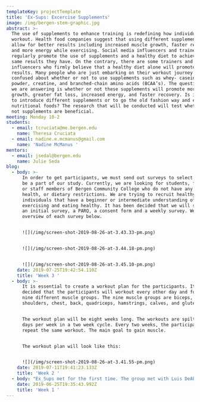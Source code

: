 ```yaml
---
templateKey: projectTemplate
title: 'Ex-Sups: Excercise Supplements'
image: /img/bergen-stem-graphic.jpg
abstract: >-
  The use of supplements to enhance training is redefining how individuals
  workout. Health food companies suggest that using different supplements will
  allow for better results including increased muscle growth, faster recovery,
  and more energy while exercising. Social media influencers and trainers
  regularly promote the use of supplements and a healthy diet to achieve the
  same results they have. On the contrary, there are some trainers and
  influencers who firmly believe that a healthy diet alone will promote the same
  results. Many people who are just embarking on their workout journey are
  confused about whether or not to use supplements such as whey- casein protein
  powder, creatine, and branched-chain​ amino acids (BCAA’s). The question that
  we are answering is whether or not these supplements will promote more muscle
  growth, greater fat loss, increased energy, and faster recovery. Is it better
  to introduce different supplements or to go the old fashion way and eat
  nutritional foods? The research that will be conducted will test whether or
  not supplements are beneficial.
meeting: Monday 10-2
students:
  - email: tcruciata@me.bergen.edu
    name: Theresa Cruciata
  - email: nadine.e.mcmanus@gmail.com
    name: 'Nadine McManus '
mentors:
  - email: jsedal@bergen.edu
    name: Julie Seda
blog:
  - body: >-
      In order to get participants, we must send out surveys to select who can
      be a part of our study. Currently, we are looking for students, faculty,
      or staff members of Bergen Community College who do not have any physical,
      health, or dietary restrictions. We are trying to recruit healthy
      individuals that have a beginner or intermediate understanding of
      exercising and eating healthy. It has been decided that we will send out
      an initial survey, a PARQ, a consent form and a weekly survey. We added on
      overview of each survey below. 


      ![](/img/screen-shot-2019-08-26-at-3.43.33-pm.png)


      ![](/img/screen-shot-2019-08-26-at-3.44.18-pm.png)


      ![](/img/screen-shot-2019-08-26-at-3.45.10-pm.png)
    date: 2019-07-25T19:42:54.110Z
    title: 'Week 3 '
  - body: >-
      It is essential to create a workout plan for the participants. It was
      decided that the participants will workout every other day and focus on
      nine different muscle groups. The nine muscle groups are biceps, triceps,
      shoulders, chest, back, quadriceps, hamstrings, calves, and glutes. 


      The workout plan will be eight weeks long. The workouts are spilt up 3
      days per week in a two week cycle. Every two weeks, the participants will
      repeat the same workout. The main goal to gain muscle. 


      The workout plan will look like this: 


      ![](/img/screen-shot-2019-08-26-at-3.41.55-pm.png)
    date: 2019-07-11T19:41:23.133Z
    title: 'Week 2 '
  - body: "Ex_Sups met for the first time. The group met with Luis DeAbreu and Danielle Coppola who is the head of Bergen’s Exercise Science department. It was a brief meeting to simply go over the project’s initial proposal.\n\n* **Background:**\r\n\nIt has been concluded from preliminary research that whey- casein protein powder, creatine, and branch chained amino acids (BCCA’s) are the most common supplements used to elevated one’s results when exercising. Whey- casein protein powder is a very popular supplement. It is used to aid in muscle recovery and to make enzymes and hormones. Being an essential macro-nutrient, individuals feel the need to consume high amounts of it. Is it really necessary to introduce a powder into a person’s diet or is it better to eat food high in protein? Creatine is used to enhance performance during exercise. It is naturally found in muscle cells although the idea of implementing creatine into individuals’ diet is controversial. It is used to increase muscle mass and strength. Creatine is found is several foods such as eggs, red meat, and poultry. Branched Chain Amino Acids are usually taken as a pre-workout. Our bodies are made up of 20 different amino acids and are split into essential amino acids and nonessential amino acids. We naturally produce three essential amino acids including valine, leucine, and isoleucine. They are converted to energy and prevent muscle proteins from breaking down. These additional amino acids are said to aid in soreness and prevent excessive muscle damage after putting the body under pressure.\r\n\n* **Method:**\r\n\nIn order to determine the benefits of additional supplements there will be two groups of test subjects. One group will receive supplements to add to their routine while the control group will not receive any supplements. The test group will be given each questioned supplement either before, during, or after their workout. Both groups will be given the same workout plan and will\r\n\nhave similar eating habits to eliminate other variables. The progress will be tracked by recording the weight of the individuals throughout the trial. It is integral to track the food consumed to be aware of how many calories were consumed. We will examine the circumference of the wait, upper arm, and lower body to access muscle gain or fat loss. Additionally, pictures will be taken to visually compare weekly results. We will take measurements on a smart scale which measures weight, body fat, and bone density can be used.\r\n\n* **In the Future:**\r\n\nDepending on the results obtained, further testing can be conducted on the effects of organic supplements versus non-organic supplements. The role of gender can also be tested such as, does one supplement have more of an effect on a female rather than a male.\r\r\n\nDanielle loved the idea- she thinks that we will be able to gain the support of a bunch of exercise science students. The next time we meet, we will be meeting with Professor Julie Seda. Our proposal looks good but we cannot start anything until we figure out every minute detail to submit to the Internal Review Board (IRB). The IRB is a board of Bergen Community College staff and faculty who make sure research projects are safe and ethical  for the participants. \r\n\n\rThe Ex_Sups team met with Professor Julie Seda. We discussed what workout supplement we would like to test on the participants. There are so many supplements on the market that it is overwhelming to choose one. We originally were interested in analyzing either preworkout, Branched Chain Amino Acids (BCAA’s), Creatine, or protein. We decided to just look at the effects of protein. \r\n\nProtein powder is used to aid in muscle recovery, make enzymes and produce hormones. Protein is made of twenty different amino acids. Of those twenty, the body naturally produces eleven of them and the other nine, called essential amino acids, are found in food sources known as complete proteins. The nine essential amino acids include:  histidine, isoleucine, leucine, lysine, methionine, phenylalanine, threonine, tryptophan, and valine. Not all food sources are complete proteins. Foods such as egg whites and red meat contain all nine amino acids are considered complete proteins. Incomplete proteins include beans and grains which do not contain all essential amino acids.  These amino acids found in protein sources will be used by the body for energy to cellular growth and muscle recovery.  Without adequate amounts of this macro- nutrient, the body will not be replacing and producing muscles cells as efficiently as possible. \r\n\nBeing that protein is an essential macro-nutrient, individuals feel the need to consume high amounts of it. From preliminary research, it has been concluded it is typically recommended that within 30 minutes after working out, an individual should consume 0.25-0.30grams of protein per each kilogram of body weight. Typically, this equates to consuming between 15 to 25 grams of protein. It is important to consume this additional protein within 30 minutes of working out because this is when the recovery process begins. Weight training puts stress on the individual’s muscles. The stress of the weight on old muscle fibers will cause them to break before forming new, stronger muscle fibers.. It is important to consume complete proteins after working out to ensure that the body is receiving all essential amino acids for muscle growth. \r\n\nFrom this analysis, we decided to study protein.  It would be easiest to compare the muscle growth of participants who consumed protein up to 30 mins after working out to those who consumed a placebo up to 30 mins after working out."
    date: 2019-06-25T19:35:43.992Z
    title: 'Week 1 '
---
```


